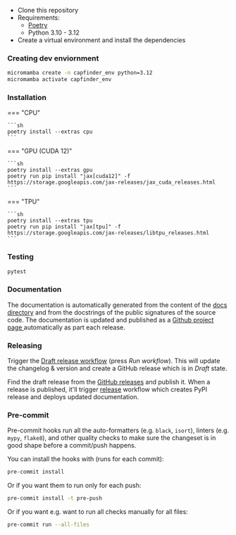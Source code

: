 * Clone this repository
* Requirements:
  * [Poetry](https://python-poetry.org/)
  * Python 3.10 - 3.12
* Create a virtual environment and install the dependencies

### Creating dev enviornment
```sh
micromamba create -n capfinder_env python=3.12
micromamba activate capfinder_env
```

### Installation

=== "CPU"

    ```sh
    poetry install --extras cpu
    ```

=== "GPU (CUDA 12)"

    ```sh
    poetry install --extras gpu
    poetry run pip install "jax[cuda12]" -f https://storage.googleapis.com/jax-releases/jax_cuda_releases.html
    ```

=== "TPU"

    ```sh
    poetry install --extras tpu
    poetry run pip install "jax[tpu]" -f https://storage.googleapis.com/jax-releases/libtpu_releases.html
    ```

### Testing

```sh
pytest
```

### Documentation

The documentation is automatically generated from the content of the [docs directory](./docs) and from the docstrings
 of the public signatures of the source code. The documentation is updated and published as a [Github project page
 ](https://pages.github.com/) automatically as part each release.

### Releasing

Trigger the [Draft release workflow](https://github.com/adnaniazi/capfinder/actions/workflows/draft_release.yml)
(press _Run workflow_). This will update the changelog & version and create a GitHub release which is in _Draft_ state.

Find the draft release from the
[GitHub releases](https://github.com/adnaniazi/capfinder/releases) and publish it. When
 a release is published, it'll trigger [release](https://github.com/adnaniazi/capfinder/blob/master/.github/workflows/release.yml) workflow which creates PyPI
 release and deploys updated documentation.

### Pre-commit

Pre-commit hooks run all the auto-formatters (e.g. `black`, `isort`), linters (e.g. `mypy`, `flake8`), and other quality
 checks to make sure the changeset is in good shape before a commit/push happens.

You can install the hooks with (runs for each commit):

```sh
pre-commit install
```

Or if you want them to run only for each push:

```sh
pre-commit install -t pre-push
```

Or if you want e.g. want to run all checks manually for all files:

```sh
pre-commit run --all-files
```
